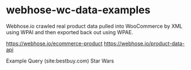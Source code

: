 # webhose-wc-data-examples
Webhose.io crawled real product data pulled into WooCommerce by XML using WPAI and then exported back out using WPAE.

https://webhose.io/ecommerce-product
https://webhose.io/product-data-api

Example Query
(site:bestbuy.com) Star Wars
